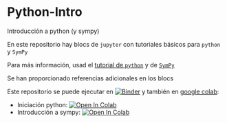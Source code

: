 # Python-Intro
Introducción a python (y sympy)

En este repositorio hay blocs de `jupyter` con tutoriales básicos para `python` y `SymPy`

Para más información, usad el [tutorial de `python`](https://docs.python.org/3/tutorial/) y de [`SymPy`](http://docs.sympy.org/latest/tutorial/index.html) 

Se han proporcionado referencias adicionales en los blocs

Este repositorio se puede ejecutar en [![Binder](https://mybinder.org/badge_logo.svg)](https://mybinder.org/v2/gh/pedritomelenas/Python-Intro/master) y también en [google colab](https://colab.research.google.com/?hl=es):

- Iniciación python: [![Open In Colab](https://colab.research.google.com/assets/colab-badge.svg)](https://colab.research.google.com/github/pedritomelenas/Python-Intro/blob/master/iniciacion-python.ipynb)
- Introducción a sympy: [![Open In Colab](https://colab.research.google.com/assets/colab-badge.svg)](https://colab.research.google.com/github/pedritomelenas/Python-Intro/blob/master/introduccion-sympy.ipynb)

